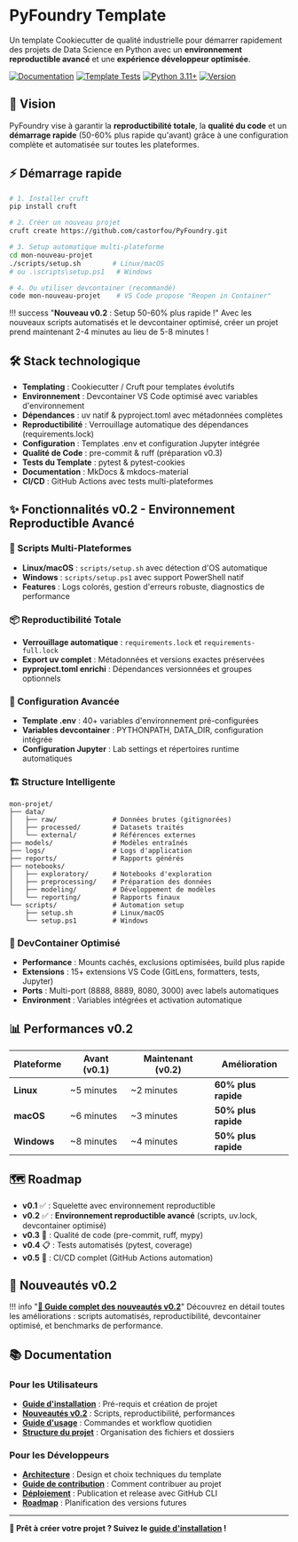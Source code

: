 # PyFoundry Template

Un template Cookiecutter de qualité industrielle pour démarrer rapidement des projets de Data Science en Python avec un **environnement reproductible avancé** et une **expérience développeur optimisée**.

[![Documentation](https://img.shields.io/badge/docs-mkdocs-blue)](https://castorfou.github.io/PyFoundry)
[![Template Tests](https://github.com/castorfou/PyFoundry/actions/workflows/test.yml/badge.svg)](https://github.com/castorfou/PyFoundry/actions/workflows/test.yml)
[![Python 3.11+](https://img.shields.io/badge/python-3.11+-blue.svg)](https://www.python.org/downloads/)
[![Version](https://img.shields.io/badge/version-v0.2-green.svg)](https://github.com/castorfou/PyFoundry/releases/tag/v0.2.0)

## 🚀 Vision

PyFoundry vise à garantir la **reproductibilité totale**, la **qualité du code** et un **démarrage rapide** (50-60% plus rapide qu'avant) grâce à une configuration complète et automatisée sur toutes les plateformes.

## ⚡ Démarrage rapide

```bash
# 1. Installer cruft
pip install cruft

# 2. Créer un nouveau projet
cruft create https://github.com/castorfou/PyFoundry.git

# 3. Setup automatique multi-plateforme
cd mon-nouveau-projet
./scripts/setup.sh        # Linux/macOS
# ou .\scripts\setup.ps1   # Windows

# 4. Ou utiliser devcontainer (recommandé)
code mon-nouveau-projet    # VS Code propose "Reopen in Container"
```

!!! success "**Nouveau v0.2** : Setup 50-60% plus rapide !"
    Avec les nouveaux scripts automatisés et le devcontainer optimisé, créer un projet prend maintenant 2-4 minutes au lieu de 5-8 minutes !

## 🛠️ Stack technologique

- **Templating** : Cookiecutter / Cruft pour templates évolutifs
- **Environnement** : Devcontainer VS Code optimisé avec variables d'environnement
- **Dépendances** : uv natif & pyproject.toml avec métadonnées complètes
- **Reproductibilité** : Verrouillage automatique des dépendances (requirements.lock)
- **Configuration** : Templates .env et configuration Jupyter intégrée
- **Qualité de Code** : pre-commit & ruff (préparation v0.3)
- **Tests du Template** : pytest & pytest-cookies
- **Documentation** : MkDocs & mkdocs-material
- **CI/CD** : GitHub Actions avec tests multi-plateformes

## ✨ Fonctionnalités v0.2 - Environnement Reproductible Avancé

### 🚀 Scripts Multi-Plateformes
- **Linux/macOS** : `scripts/setup.sh` avec détection d'OS automatique
- **Windows** : `scripts/setup.ps1` avec support PowerShell natif  
- **Features** : Logs colorés, gestion d'erreurs robuste, diagnostics de performance

### 📦 Reproductibilité Totale
- **Verrouillage automatique** : `requirements.lock` et `requirements-full.lock`
- **Export uv complet** : Métadonnées et versions exactes préservées
- **pyproject.toml enrichi** : Dépendances versionnées et groupes optionnels

### 🔧 Configuration Avancée
- **Template .env** : 40+ variables d'environnement pré-configurées
- **Variables devcontainer** : PYTHONPATH, DATA_DIR, configuration intégrée
- **Configuration Jupyter** : Lab settings et répertoires runtime automatiques

### 🏗️ Structure Intelligente
```
mon-projet/
├── data/
│   ├── raw/              # Données brutes (gitignorées)
│   ├── processed/        # Datasets traités
│   └── external/         # Références externes
├── models/               # Modèles entraînés
├── logs/                 # Logs d'application
├── reports/              # Rapports générés
├── notebooks/
│   ├── exploratory/      # Notebooks d'exploration
│   ├── preprocessing/    # Préparation des données
│   ├── modeling/         # Développement de modèles
│   └── reporting/        # Rapports finaux
└── scripts/              # Automation setup
    ├── setup.sh          # Linux/macOS
    └── setup.ps1         # Windows
```

### 🎯 DevContainer Optimisé
- **Performance** : Mounts cachés, exclusions optimisées, build plus rapide
- **Extensions** : 15+ extensions VS Code (GitLens, formatters, tests, Jupyter)
- **Ports** : Multi-port (8888, 8889, 8080, 3000) avec labels automatiques
- **Environment** : Variables intégrées et activation automatique

## 📊 Performances v0.2

| Plateforme | Avant (v0.1) | Maintenant (v0.2) | Amélioration |
|------------|--------------|-------------------|--------------|
| **Linux**  | ~5 minutes   | ~2 minutes        | **60% plus rapide** |
| **macOS**  | ~6 minutes   | ~3 minutes        | **50% plus rapide** |
| **Windows**| ~8 minutes   | ~4 minutes        | **50% plus rapide** |

## 🗺️ Roadmap

- **v0.1** ✅ : Squelette avec environnement reproductible
- **v0.2** ✅ : **Environnement reproductible avancé** (scripts, uv.lock, devcontainer optimisé)
- **v0.3** 🚧 : Qualité de code (pre-commit, ruff, mypy)
- **v0.4** 📋 : Tests automatisés (pytest, coverage)
- **v0.5** 🎯 : CI/CD complet (GitHub Actions automation)

## 🎉 Nouveautés v0.2

!!! info "**[📖 Guide complet des nouveautés v0.2](user/v0.2-features.md)**"
    Découvrez en détail toutes les améliorations : scripts automatisés, reproductibilité, devcontainer optimisé, et benchmarks de performance.

## 📚 Documentation

### Pour les Utilisateurs
- **[Guide d'installation](user/installation.md)** : Pré-requis et création de projet
- **[Nouveautés v0.2](user/v0.2-features.md)** : Scripts, reproductibilité, performances
- **[Guide d'usage](user/usage.md)** : Commandes et workflow quotidien  
- **[Structure du projet](user/structure.md)** : Organisation des fichiers et dossiers

### Pour les Développeurs  
- **[Architecture](dev/architecture.md)** : Design et choix techniques du template
- **[Guide de contribution](dev/contributing.md)** : Comment contribuer au projet
- **[Déploiement](dev/deployment.md)** : Publication et release avec GitHub CLI
- **[Roadmap](dev/roadmap.md)** : Planification des versions futures

---

**🚀 Prêt à créer votre projet ? Suivez le [guide d'installation](user/installation.md) !**